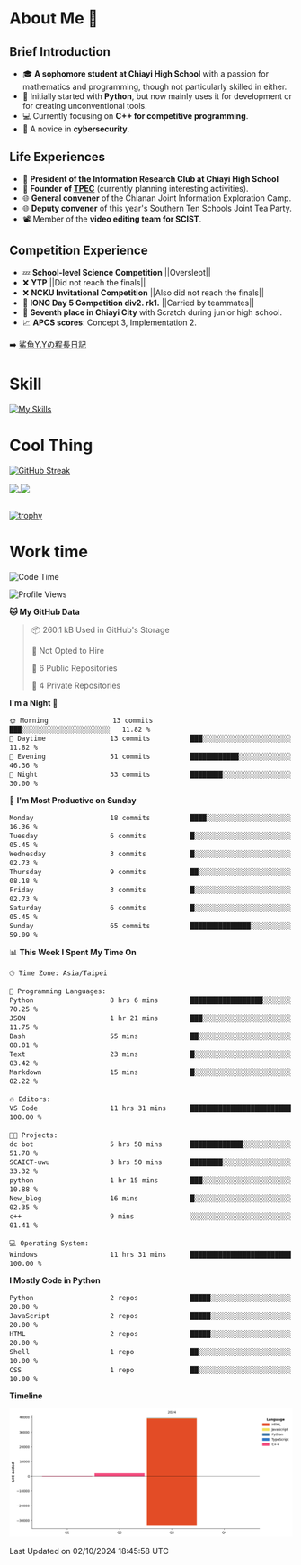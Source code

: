 # About Me 👋

## Brief Introduction
- 🎓 **A sophomore student at Chiayi High School** with a passion for mathematics and programming, though not particularly skilled in either.
- 🐍 Initially started with **Python**, but now mainly uses it for development or for creating unconventional tools.
- 💻 Currently focusing on **C++ for competitive programming**.
- 🔐 A novice in **cybersecurity**.

## Life Experiences
- 🧸 **President of the Information Research Club at Chiayi High School**
- 🌟 **Founder of [TPEC](https://discord.gg/b3XmEup5Nz)** (currently planning interesting activities).
- 🌐 **General convener** of the Chianan Joint Information Exploration Camp.
- 🌐 **Deputy convener** of this year's Southern Ten Schools Joint Tea Party.
- 📽️ Member of the **video editing team for SCIST**.

## Competition Experience
- 💤 **School-level Science Competition** ||Overslept||
- ❌ **YTP** ||Did not reach the finals||
- ❌ **NCKU Invitational Competition** ||Also did not reach the finals||
- 🥇 **IONC Day 5 Competition div2. rk1.** ||Carried by teammates||
- 🥉 **Seventh place in Chiayi City** with Scratch during junior high school.
- 📈 **APCS scores**: Concept 3, Implementation 2.

➡️ [鯊魚Y.Yの程長日記](https://larryeng.github.io/)

# Skill
[![My Skills](https://skillicons.dev/icons?i=blender,arduino,vscode,visualstudio,pr,github,git,c,cpp,py,html,css,js)](https://skillicons.dev)


# Cool Thing

[![GitHub Streak](https://streak-stats.demolab.com/?user=Larryeng&theme=holi-theme)](https://git.io/streak-stats)

<a href="https://github.com/anuraghazra/github-readme-stats">
  <img height=200 align="center" src="https://github-readme-stats.vercel.app/api?username=Larryeng&theme=github_dark&rank_icon=github" />
</a>
<a href="https://github.com/anuraghazra/convoychat">
  <img height=200 align="center" src="https://github-readme-stats.vercel.app/api/top-langs?username=Larryeng&layout=compact&langs_count=8&card_width=320&theme=github_dark" />
</a>

<br>

<br>

[![trophy](https://github-profile-trophy.vercel.app/?username=Larryeng&theme=darkhub)](https://github.com/ryo-ma/github-profile-trophy)
# Work time
<!--START_SECTION:waka-->
![Code Time](http://img.shields.io/badge/Code%20Time-256%20hrs%2013%20mins-blue)

![Profile Views](http://img.shields.io/badge/Profile%20Views-0-blue)

**🐱 My GitHub Data** 

> 📦 260.1 kB Used in GitHub's Storage 
 > 
> 🚫 Not Opted to Hire
 > 
> 📜 6 Public Repositories 
 > 
> 🔑 4 Private Repositories 
 > 
**I'm a Night 🦉** 

```text
🌞 Morning                13 commits          ███░░░░░░░░░░░░░░░░░░░░░░   11.82 % 
🌆 Daytime                13 commits          ███░░░░░░░░░░░░░░░░░░░░░░   11.82 % 
🌃 Evening                51 commits          ████████████░░░░░░░░░░░░░   46.36 % 
🌙 Night                  33 commits          ████████░░░░░░░░░░░░░░░░░   30.00 % 
```
📅 **I'm Most Productive on Sunday** 

```text
Monday                   18 commits          ████░░░░░░░░░░░░░░░░░░░░░   16.36 % 
Tuesday                  6 commits           █░░░░░░░░░░░░░░░░░░░░░░░░   05.45 % 
Wednesday                3 commits           █░░░░░░░░░░░░░░░░░░░░░░░░   02.73 % 
Thursday                 9 commits           ██░░░░░░░░░░░░░░░░░░░░░░░   08.18 % 
Friday                   3 commits           █░░░░░░░░░░░░░░░░░░░░░░░░   02.73 % 
Saturday                 6 commits           █░░░░░░░░░░░░░░░░░░░░░░░░   05.45 % 
Sunday                   65 commits          ███████████████░░░░░░░░░░   59.09 % 
```


📊 **This Week I Spent My Time On** 

```text
🕑︎ Time Zone: Asia/Taipei

💬 Programming Languages: 
Python                   8 hrs 6 mins        ██████████████████░░░░░░░   70.25 % 
JSON                     1 hr 21 mins        ███░░░░░░░░░░░░░░░░░░░░░░   11.75 % 
Bash                     55 mins             ██░░░░░░░░░░░░░░░░░░░░░░░   08.01 % 
Text                     23 mins             █░░░░░░░░░░░░░░░░░░░░░░░░   03.42 % 
Markdown                 15 mins             █░░░░░░░░░░░░░░░░░░░░░░░░   02.22 % 

🔥 Editors: 
VS Code                  11 hrs 31 mins      █████████████████████████   100.00 % 

🐱‍💻 Projects: 
dc bot                   5 hrs 58 mins       █████████████░░░░░░░░░░░░   51.78 % 
SCAICT-uwu               3 hrs 50 mins       ████████░░░░░░░░░░░░░░░░░   33.32 % 
python                   1 hr 15 mins        ███░░░░░░░░░░░░░░░░░░░░░░   10.88 % 
New_blog                 16 mins             █░░░░░░░░░░░░░░░░░░░░░░░░   02.35 % 
c++                      9 mins              ░░░░░░░░░░░░░░░░░░░░░░░░░   01.41 % 

💻 Operating System: 
Windows                  11 hrs 31 mins      █████████████████████████   100.00 % 
```

**I Mostly Code in Python** 

```text
Python                   2 repos             █████░░░░░░░░░░░░░░░░░░░░   20.00 % 
JavaScript               2 repos             █████░░░░░░░░░░░░░░░░░░░░   20.00 % 
HTML                     2 repos             █████░░░░░░░░░░░░░░░░░░░░   20.00 % 
Shell                    1 repo              ██░░░░░░░░░░░░░░░░░░░░░░░   10.00 % 
CSS                      1 repo              ██░░░░░░░░░░░░░░░░░░░░░░░   10.00 % 
```



**Timeline**

![Lines of Code chart](https://raw.githubusercontent.com/Larryeng/Larryeng/main/assets/bar_graph.png)


 Last Updated on 02/10/2024 18:45:58 UTC
<!--END_SECTION:waka-->
